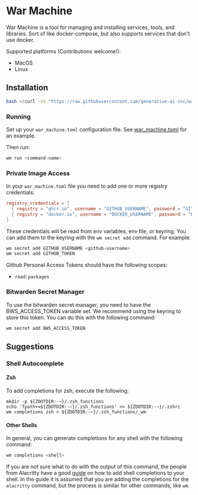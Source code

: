 # War Machine

War Machine is a tool for managing and installing services, tools, and libraries. Sort of like docker-compose, but also supports services that don't use docker.

Supported platforms (Contributions welcome!):
- MacOS
- Linux

## Installation

```sh
bash <(curl -sS "https://raw.githubusercontent.com/generative-ai-inc/war-machine/main/install.sh")
```

### Running
Set up your `war_machine.toml` configuration file. See [war_machine.toml](https://github.com/generative-ai-inc/war-machine/blob/main/war_machine.toml) for an example.

Then run:
```sh
wm run <command-name>
```

### Private Image Access

In your `war_machine.toml` file you need to add one or more registry credentials:

```toml
registry_credentials = [
  { registry = "ghcr.io", username = "GITHUB_USERNAME", password = "GITHUB_TOKEN" },
  { registry = "docker.io", username = "DOCKER_USERNAME", password = "DOCKER_PASSWORD" },
]
```

These credentials will be read from env variables, env file, or keyring. You can add them to the keyring with the `wm secret add` command. For example:

```sh
wm secret add GITHUB_USERNAME <github-username>
wm secret add GITHUB_TOKEN
```

Github Personal Access Tokens should have the following scopes:

- `read:packages`

### Bitwarden Secret Manager

To use the bitwarden secret manager, you need to have the BWS_ACCESS_TOKEN variable set. We recommend using the keyring to store this token. You can do this with the following command:

```sh
wm secret add BWS_ACCESS_TOKEN
```

## Suggestions

### Shell Autocomplete

#### Zsh

To add completions for zsh, execute the following:

```
mkdir -p ${ZDOTDIR:-~}/.zsh_functions
echo 'fpath+=${ZDOTDIR:-~}/.zsh_functions' >> ${ZDOTDIR:-~}/.zshrc
wm completions zsh > ${ZDOTDIR:-~}/.zsh_functions/_wm
```

#### Other Shells

In general, you can generate completions for any shell with the following command:

```sh
wm completions <shell>
```

If you are not sure what to do with the output of this command, the people from Alacritty have a good [guide](https://github.com/alacritty/alacritty/blob/master/INSTALL.md#shell-completions) on how to add shell completions to your shell. In the guide it is assumed that you are adding the completions for the `alacritty` command, but the process is similar for other commands, like `wm`.
